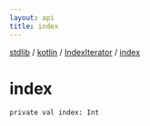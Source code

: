```yaml
---
layout: api
title: index
---
```

[stdlib](../../index.html) / [kotlin](../index.html) / [IndexIterator](index.html) / [index](index.html)

# index

```
private val index: Int
```
